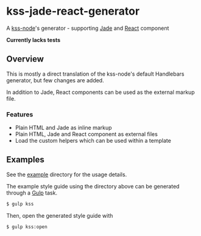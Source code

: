 # kss-jade-react-generator
A [kss-node](http://kss-node.github.io/kss-node/)'s generator - supporting [Jade](http://jade-lang.com/) and [React](https://facebook.github.io/react/) component

**Currently lacks tests**

## Overview
This is mostly a direct translation of the kss-node's default Handlebars generator, but few changes are added.

In addition to Jade, React components can be used as the external markup file.

### Features
- Plain HTML and Jade as inline markup
- Plain HTML, Jade and React component as external files
- Load the custom helpers which can be used within a template

## Examples
See the [example](https://github.com/kotorieclair/kss-jade-react-generator/tree/master/example) directory for the usage details.

The example style guide using the directory above can be generated through a [Gulp](http://gulpjs.com/) task.
```bash
$ gulp kss
```
Then, open the generated style guide with
```bash
$ gulp kss:open
```

